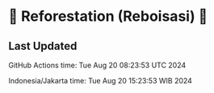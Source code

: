 
# 🌳 Reforestation (Reboisasi) 🌲

## Last Updated

GitHub Actions time: Tue Aug 20 08:23:53 UTC 2024

Indonesia/Jakarta time: Tue Aug 20 15:23:53 WIB 2024
